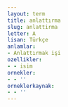 ```yaml
---
layout: term
title: anlattırma
slug: anlattirma
letter: A
lisan: Türkçe
anlamlar:
- Anlattırmak işi
ozellikler:
- - isim
ornekler:
- - ''
orneklerkaynak:
- - ''
---
```

